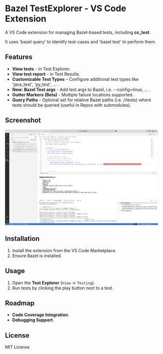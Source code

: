 # Bazel TestExplorer - VS Code Extension

A VS Code extension for managing Bazel-based tests, including **cc_test**.

It uses 'bazel query' to identify test-cases and 'bazel test' to perform them.

## Features
- **View tests** - in Test Explorer.
- **View test report** - in Test Results.
- **Customizable Test Types** – Configure additional test types like 'java_test', 'py_test', ... .
- **New: Bazel Test args** - Add test args to Bazel, i.e. --config=linux, ... .
- **Gutter Markers (Beta)** - Multiple failure locations supported.
- **Query Paths** - Optional set for relative Bazel paths (i.e. //tests) where tests should be queried (useful in Repos with submodules).

## Screenshot
![Example](images/Example_TestRun.png)

## Installation
1. Install the extension from the VS Code Marketplace.
2. Ensure Bazel is installed.

## Usage
1. Open the **Test Explorer** (`View` → `Testing`).
2. Run tests by clicking the play button next to a test.

## Roadmap
- **Code Coverage Integration**.
- **Debugging Support**.

## License
MIT License

